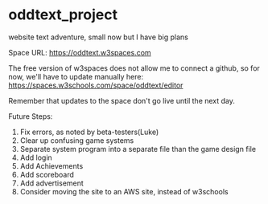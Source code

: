 # oddtext_project
website text adventure, small now but I have big plans

Space URL: https://oddtext.w3spaces.com

The free version of w3spaces does not allow me to connect a github, so for now, we'll have to update manually here: https://spaces.w3schools.com/space/oddtext/editor

Remember that updates to the space don't go live until the next day.

Future Steps:
1. Fix errors, as noted by beta-testers(Luke)
2. Clear up confusing game systems
3. Separate system program into a separate file than the game design file
4. Add login
5. Add Achievements
6. Add scoreboard
7. Add advertisement
8. Consider moving the site to an AWS site, instead of w3schools
